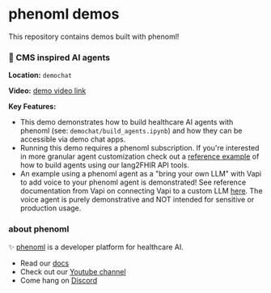 # phenoml demos

This repository contains demos built with phenoml!

### :robot: CMS inspired AI agents
**Location:** `demochat`

**Video:** [demo video link](https://www.youtube.com/watch?v=TqnFKw6PUHk)

**Key Features:**
- This demo demonstrates how to build healthcare AI agents with phenoml (see: `demochat/build_agents.ipynb`) and how they can be accessible via demo chat apps. 
- Running this demo requires a phenoml subscription. If you're interested in more granular agent customization check out a [reference example](https://github.com/PhenoML/phenoml_workshop_a2a_mcp) of how to build agents using our lang2FHIR API tools. 
- An example using a phenoml agent as a "bring your own LLM" with Vapi to add voice to your phenoml agent is demonstrated! See reference documentation from Vapi on connecting Vapi to a custom LLM [here](https://github.com/VapiAI/example-server-python-flask/blob/main/app/api/custom_llm.py). The voice agent is purely demonstrative and NOT intended for sensitive or production usage.

### about phenoml
:sparkles: [phenoml](https://phenoml.com/) is a developer platform for healthcare AI. 

- Read our [docs](https://developer.pheno.ml)
- Check out our [Youtube channel](https://www.youtube.com/@phenomldev)
- Come hang on [Discord](https://discord.gg/QgxDjNBxdV)
